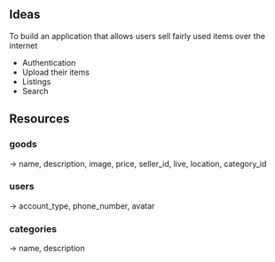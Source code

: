 ## Ideas

To build an application that allows users sell fairly used items over the internet

* Authentication
* Upload their items
* Listings
* Search


## Resources
### goods
-> name, description, image, price, seller_id, live, location, category_id

### users
-> account_type, phone_number, avatar

### categories
-> name, description
